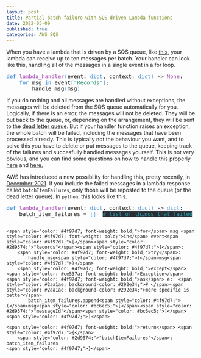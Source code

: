 ```yaml
---
layout: post
title: Partial batch failure with SQS driven Lambda functions
date: 2022-05-09
published: true
categories: AWS SQS 
---
```


<p>
When you have a lambda that is driven by a SQS queue, like <a href="https://docs.aws.amazon.com/lambda/latest/dg/with-sqs.html">this</a>, your lambda can
receive up to ten messages per batch. Your handler can look like this, handling
all of the messages in a single event in a for loop.
</p>

<div class="org-src-container">
<pre class="src src-python"><span style="color: #4f97d7; font-weight: bold;">def</span> <span style="color: #bc6ec5; font-weight: bold;">lambda_handler</span><span style="color: #4f97d7;">(</span>event: <span style="color: #4f97d7;">dict</span>, context: <span style="color: #4f97d7;">dict</span><span style="color: #4f97d7;">)</span> -&gt; <span style="color: #a45bad;">None</span>:
    <span style="color: #4f97d7; font-weight: bold;">for</span> msg <span style="color: #4f97d7; font-weight: bold;">in</span> event<span style="color: #4f97d7;">[</span><span style="color: #2d9574;">"Records"</span><span style="color: #4f97d7;">]</span>:
        handle_msg<span style="color: #4f97d7;">(</span>msg<span style="color: #4f97d7;">)</span>
</pre>
</div>

<p>
If you do nothing and all messages are handled without exceptions, the messages
will be deleted from the SQS queue automatically for you. Logically, if there is
an error, the messages will not be deleted. They will be put back to the queue,
or, depending on the arrangement, they will be sent to the <a href="https://docs.aws.amazon.com/AWSSimpleQueueService/latest/SQSDeveloperGuide/sqs-dead-letter-queues.html">dead letter queue</a>.
But if your handler function raises an exception, the whole batch will be
failed, including the messages that have been processed already. This is
typically not the behaviour you want, and to solve this you have to delete or
put messages to the queue, keeping track of the failures and succesfully handled
messages yourself. This is not very obvious, and you can find some questions on
how to handle this properly <a href="https://stackoverflow.com/questions/55497907/how-do-i-fail-a-specific-sqs-message-in-a-batch-from-a-lambda">here</a> and <a href="https://stackoverflow.com/questions/56234199/splittling-sqs-lambda-batch-into-partial-success-partial-failure">here.</a>
</p>

<p>
AWS has introduced a new possibility for handling this, pretty recently, in
<a href="https://aws.amazon.com/about-aws/whats-new/2021/11/aws-lambda-partial-batch-response-sqs-event-source/">December 2021</a>. If you include the failed messages in a lambda response called
<code>batchItemFailures</code>, only those will be reposted to the queue (or the dead
letter queue). In <code>python</code>, this looks like this. 
</p>

<div class="org-src-container">
<pre class="src src-python"><span style="color: #4f97d7; font-weight: bold;">def</span> <span style="color: #bc6ec5; font-weight: bold;">lambda_handler</span><span style="color: #4f97d7;">(</span>event: <span style="color: #4f97d7;">dict</span>, context: <span style="color: #4f97d7;">dict</span><span style="color: #4f97d7;">)</span> -&gt; <span style="color: #4f97d7;">dict</span>:
    batch_item_failures = <span style="color: #4f97d7;">[]</span>  <span style="color: #2aa1ae; background-color: #292e34;"># </span><span style="color: #2aa1ae; background-color: #292e34;">list of things that failed</span>

    <span style="color: #4f97d7; font-weight: bold;">for</span> msg <span style="color: #4f97d7; font-weight: bold;">in</span> event<span style="color: #4f97d7;">[</span><span style="color: #2d9574;">"Records"</span><span style="color: #4f97d7;">]</span>:
        <span style="color: #4f97d7; font-weight: bold;">try</span>:
            handle_msg<span style="color: #4f97d7;">(</span>msg<span style="color: #4f97d7;">)</span>
        <span style="color: #4f97d7; font-weight: bold;">except</span> <span style="color: #ce537a; font-weight: bold;">Exception</span> <span style="color: #4f97d7; font-weight: bold;">as</span> e:  <span style="color: #2aa1ae; background-color: #292e34;"># </span><span style="color: #2aa1ae; background-color: #292e34;">more specific is better</span>
            batch_item_failures.append<span style="color: #4f97d7;">(</span>msg<span style="color: #bc6ec5;">[</span><span style="color: #2d9574;">"messageId"</span><span style="color: #bc6ec5;">]</span><span style="color: #4f97d7;">)</span>

    <span style="color: #4f97d7; font-weight: bold;">return</span> <span style="color: #4f97d7;">{</span>
        <span style="color: #2d9574;">"batchItemFailures"</span>: batch_item_failures
    <span style="color: #4f97d7;">}</span>
</pre>
</div>

